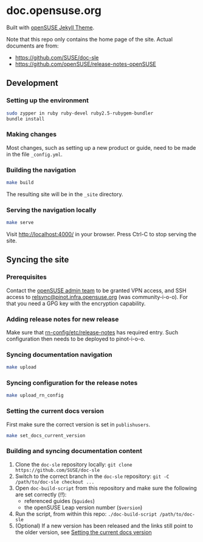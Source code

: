 # doc.opensuse.org

Built with [openSUSE Jekyll Theme](https://github.com/openSUSE/jekyll-theme).

Note that this repo only contains the home page of the site.
Actual documents are from:

- https://github.com/SUSE/doc-sle
- https://github.com/openSUSE/release-notes-openSUSE

## Development

### Setting up the environment

```bash
sudo zypper in ruby ruby-devel ruby2.5-rubygem-bundler
bundle install
```

### Making changes

Most changes, such as setting up a new product or guide, need to be made in the file `_config.yml`.


### Building the navigation

```bash
make build
```

The resulting site will be in the `_site` directory.

### Serving the navigation locally

```bash
make serve
```

Visit <http://localhost:4000/> in your browser.
Press Ctrl-C to stop serving the site.


## Syncing the site

### Prerequisites

Contact the [openSUSE admin team](https://progress.opensuse.org/projects/opensuse-admin) to be granted VPN access, and SSH access to relsync@pinot.infra.opensuse.org (was community-i-o-o).
For that you need a GPG key with the encryption capability. 


### Adding release notes for new release
Make sure that [rn-config/etc/release-notes](https://github.com/openSUSE/doc-o-o/blob/main/rn-config/etc/releasenotes) has required entry.
Such configuration then needs to be deployed to pinot-i-o-o.
	

### Syncing documentation navigation

```bash
make upload
```

### Syncing configuration for the release notes

```bash
make upload_rn_config
```

### Setting the current docs version

First make sure the correct version is set in `publishusers`.

```bash
make set_docs_current_version
```

### Building and syncing documentation content

1. Clone the `doc-sle` repository locally: `git clone https://github.com/SUSE/doc-sle`
2. Switch to the correct branch in the `doc-sle` repository: `git -C /path/to/doc-sle checkout ...`
3. Open `doc-build-script` from this repository and make sure the following are set correctly (*!!*):
   * referenced guides (`$guides`)
   * the openSUSE Leap version number (`$version`)
4. Run the script, from within this repo: `./doc-build-script /path/to/doc-sle`
5. (Optional) If a new version has been released and the links still point to the older version, see [Setting the current docs version](#setting-the-current-docs-version)
